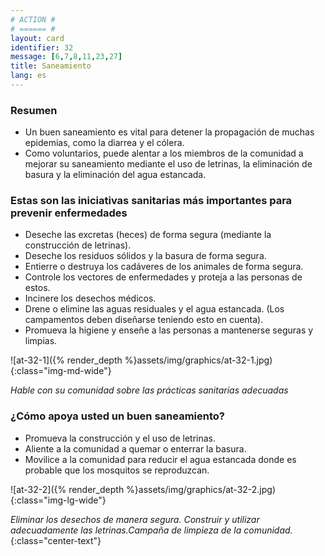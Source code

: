```yaml
---
# ACTION #
# ====== #
layout: card
identifier: 32
message: [6,7,8,11,23,27]
title: Saneamiento
lang: es
---
```


### Resumen

- Un buen saneamiento es vital para detener la propagación de muchas epidemias, como la diarrea y el cólera.
- Como voluntarios, puede alentar a los miembros de la comunidad a mejorar su saneamiento mediante el uso de letrinas, la eliminación de basura y la eliminación del agua estancada.

### Estas son las iniciativas sanitarias más importantes para prevenir enfermedades

- Deseche las excretas (heces) de forma segura (mediante la construcción de letrinas).
- Deseche los residuos sólidos y la basura de forma segura.
- Entierre o destruya los cadáveres de los animales de forma segura.
- Controle los vectores de enfermedades y proteja a las personas de estos.
- Incinere los desechos médicos.
- Drene o elimine las aguas residuales y el agua estancada. (Los campamentos deben diseñarse teniendo esto en cuenta).
- Promueva la higiene y enseñe a las personas a mantenerse seguras y limpias.

![at-32-1]({% render_depth %}assets/img/graphics/at-32-1.jpg){:class="img-md-wide"}

*Hable con su comunidad sobre las prácticas sanitarias adecuadas*

### ¿Cómo apoya usted un buen saneamiento?
- Promueva la construcción y el uso de letrinas.
- Aliente a la comunidad a quemar o enterrar la basura.
- Movilice a la comunidad para reducir el agua estancada donde es probable que los mosquitos se reproduzcan.


![at-32-2]({% render_depth %}assets/img/graphics/at-32-2.jpg){:class="img-lg-wide"}

*Eliminar los desechos de manera segura. Construir y utilizar adecuadamente las letrinas.Campaña de limpieza de la comunidad.*
{:class="center-text"}
